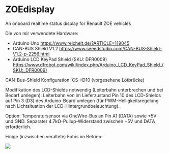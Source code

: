 # ZOEdisplay
An onboard realtime status display for Renault ZOE vehicles

Die von mir verwendete Hardware:

* Arduino Uno https://www.reichelt.de/?ARTICLE=119045
* CAN-BUS Shield V1.2 https://www.seeedstudio.com/CAN-BUS-Shield-V1.2-p-2256.html
* Arduino LCD KeyPad Shield (SKU: DFR0009) https://www.dfrobot.com/wiki/index.php/Arduino_LCD_KeyPad_Shield_(SKU:_DFR0009)


CAN-Bus-Shield Konfiguration: CS->D10 (vorgesehene Lötbrücke)

Modifikation des LCD-Shields notwendig (Leiterbahn unterbrechen und bei Bedarf umlegen): Leiterbahn von im Lieferzustand Pin 10 des LCD-Shields auf Pin 3 (D3) des Arduino-Board umlegen (für PWM-Helligkeitsregelung nach Lichtsituation der LCD-Hintergrundbeleuchtung).

Option: Temperatursensor via OneWire-Bus an Pin A1 (DATA) sowie +5V und GND. Separater 4.7kΩ-Pullup-Widerstand zwischen +5V und DATA erforderlich.



Einige (inzwischen veraltete) Fotos im Betrieb:

![](https://cdn.goingelectric.de/forum/resources/image/thumb/44462)
